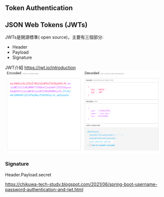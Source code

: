 ## Token Authentication


## JSON Web Tokens (JWTs)
JWTs是開源標準( open source)，主要有三個部分:
* Header
* Payload
* Signature

JWT介紹 https://jwt.io/introduction
![JWT](./picture/14_JWT.png)

### Signature
Header.Payload.secret


https://chikuwa-tech-study.blogspot.com/2021/06/spring-boot-username-password-authentication-and-jwt.html